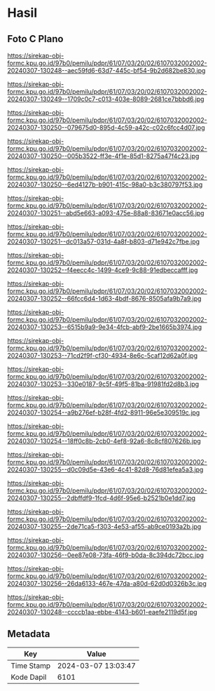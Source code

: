 # Hasil

## Foto C Plano

https://sirekap-obj-formc.kpu.go.id/97b0/pemilu/pdpr/61/07/03/20/02/6107032002002-20240307-130248--aec59fd6-63d7-445c-bf54-9b2d682be830.jpg

https://sirekap-obj-formc.kpu.go.id/97b0/pemilu/pdpr/61/07/03/20/02/6107032002002-20240307-130249--1709c0c7-c013-403e-8089-2681ce7bbbd6.jpg

https://sirekap-obj-formc.kpu.go.id/97b0/pemilu/pdpr/61/07/03/20/02/6107032002002-20240307-130250--079675d0-895d-4c59-a42c-c02c6fcc4d07.jpg

https://sirekap-obj-formc.kpu.go.id/97b0/pemilu/pdpr/61/07/03/20/02/6107032002002-20240307-130250--005b3522-ff3e-4f1e-85d1-8275a47f4c23.jpg

https://sirekap-obj-formc.kpu.go.id/97b0/pemilu/pdpr/61/07/03/20/02/6107032002002-20240307-130250--6ed4127b-b901-415c-98a0-b3c380797f53.jpg

https://sirekap-obj-formc.kpu.go.id/97b0/pemilu/pdpr/61/07/03/20/02/6107032002002-20240307-130251--abd5e663-a093-475e-88a8-83671e0acc56.jpg

https://sirekap-obj-formc.kpu.go.id/97b0/pemilu/pdpr/61/07/03/20/02/6107032002002-20240307-130251--dc013a57-031d-4a8f-b803-d71e942c7fbe.jpg

https://sirekap-obj-formc.kpu.go.id/97b0/pemilu/pdpr/61/07/03/20/02/6107032002002-20240307-130252--f4eecc4c-1499-4ce9-9c88-91edbeccafff.jpg

https://sirekap-obj-formc.kpu.go.id/97b0/pemilu/pdpr/61/07/03/20/02/6107032002002-20240307-130252--66fcc6d4-1d63-4bdf-8676-8505afa9b7a9.jpg

https://sirekap-obj-formc.kpu.go.id/97b0/pemilu/pdpr/61/07/03/20/02/6107032002002-20240307-130253--6515b9a9-9e34-4fcb-abf9-2be1665b3974.jpg

https://sirekap-obj-formc.kpu.go.id/97b0/pemilu/pdpr/61/07/03/20/02/6107032002002-20240307-130253--71cd2f9f-cf30-4934-8e6c-5caf12d62a0f.jpg

https://sirekap-obj-formc.kpu.go.id/97b0/pemilu/pdpr/61/07/03/20/02/6107032002002-20240307-130253--330e0187-9c5f-49f5-81ba-91981fd2d8b3.jpg

https://sirekap-obj-formc.kpu.go.id/97b0/pemilu/pdpr/61/07/03/20/02/6107032002002-20240307-130254--a9b276ef-b28f-4fd2-8911-96e5e309519c.jpg

https://sirekap-obj-formc.kpu.go.id/97b0/pemilu/pdpr/61/07/03/20/02/6107032002002-20240307-130254--18ff0c8b-2cb0-4ef8-92a6-8c8cf807626b.jpg

https://sirekap-obj-formc.kpu.go.id/97b0/pemilu/pdpr/61/07/03/20/02/6107032002002-20240307-130255--d0c09d5e-43e6-4c41-82d8-76d81efea5a3.jpg

https://sirekap-obj-formc.kpu.go.id/97b0/pemilu/pdpr/61/07/03/20/02/6107032002002-20240307-130255--2dbffdf9-1fcd-4d6f-95e6-b2521b0e1dd7.jpg

https://sirekap-obj-formc.kpu.go.id/97b0/pemilu/pdpr/61/07/03/20/02/6107032002002-20240307-130255--2de71ca5-f303-4e53-af55-ab9ce0193a2b.jpg

https://sirekap-obj-formc.kpu.go.id/97b0/pemilu/pdpr/61/07/03/20/02/6107032002002-20240307-130256--0ee87e08-73fa-46f9-b0da-8c394dc72bcc.jpg

https://sirekap-obj-formc.kpu.go.id/97b0/pemilu/pdpr/61/07/03/20/02/6107032002002-20240307-130256--26da6133-467e-47da-a80d-62d0d0326b3c.jpg

https://sirekap-obj-formc.kpu.go.id/97b0/pemilu/pdpr/61/07/03/20/02/6107032002002-20240307-130248--ccccb1aa-ebbe-4143-b601-eaefe2119d5f.jpg


## Metadata

| Key        | Value               |
| ---------- | ------------------- |
| Time Stamp | 2024-03-07 13:03:47 |
| Kode Dapil | 6101                |



